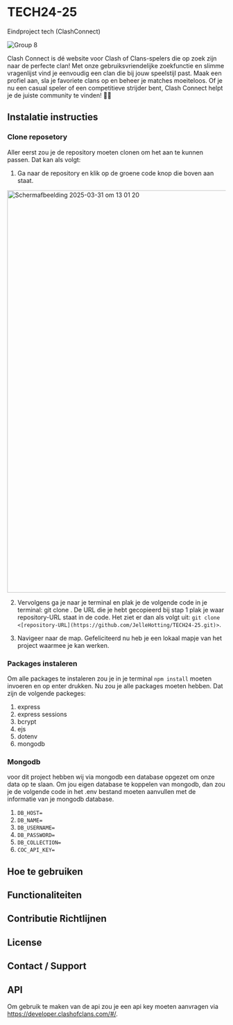 # TECH24-25
 Eindproject tech (ClashConnect)
 
![Group 8](https://github.com/user-attachments/assets/9fce2881-0398-4b54-830f-75a84d01747e)

Clash Connect is dé website voor Clash of Clans-spelers die op zoek zijn naar de perfecte clan! Met onze gebruiksvriendelijke zoekfunctie en slimme vragenlijst vind je eenvoudig een clan die bij jouw speelstijl past. Maak een profiel aan, sla je favoriete clans op en beheer je matches moeiteloos. Of je nu een casual speler of een competitieve strijder bent, Clash Connect helpt je de juiste community te vinden! 🚀🔥

## Instalatie instructies

### Clone reposetory
Aller eerst zou je de repository moeten clonen om het aan te kunnen passen. Dat kan als volgt:
1. Ga naar de repository en klik op de groene code knop die boven aan staat.
<img width="925" alt="Scherm­afbeelding 2025-03-31 om 13 01 20" src="https://github.com/user-attachments/assets/6aace92b-38cd-4806-85ea-eb480c7b1f7e" />

2. Vervolgens ga je naar je terminal en plak je de volgende code in je terminal: git clone <repository-URL>. De URL die je hebt gecopieerd bij stap 1 plak je waar repository-URL staat in de code. Het ziet er dan als volgt uit:
```git clone <[repository-URL](https://github.com/JelleHotting/TECH24-25.git)>```.

4. Navigeer naar de map. Gefeliciteerd nu heb je een lokaal mapje van het project waarmee je kan werken.

### Packages instaleren
Om alle packages te instaleren zou je in je terminal 
``` npm install ``` moeten invoeren en op enter drukken. Nu zou je alle packages moeten hebben. Dat zijn de volgende packeges:

1. express
2. express sessions
3. bcrypt
4. ejs
5. dotenv
6. mongodb

### Mongodb
voor dit project hebben wij via mongodb een database opgezet om onze data op te slaan. Om jou eigen database te koppelen van mongodb, dan zou je de volgende code in het .env bestand moeten aanvullen met de informatie van je mongodb database.

1. ```DB_HOST=```
2. ```DB_NAME=```
3. ```DB_USERNAME=```
4. ```DB_PASSWORD=```
5. ```DB_COLLECTION=```
6. ```COC_API_KEY=```


## Hoe te gebruiken
## Functionaliteiten
## Contributie Richtlijnen 
## License
## Contact / Support
## API
Om gebruik te maken van de api zou je een api key moeten aanvragen via https://developer.clashofclans.com/#/.

